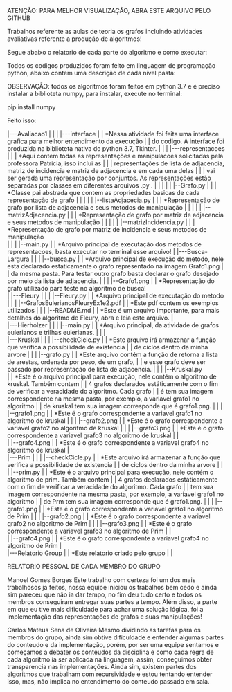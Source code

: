 ATENÇÃO: PARA MELHOR VISUALIZAÇÃO, ABRA ESTE ARQUIVO PELO GITHUB

Trabalhos referente as aulas de teoria os grafos incluindo atividades avaliativas referente a produção de algoritmos!

Segue abaixo o relatorio de cada parte do algoritmo e como executar:

Todos os codigos produzidos foram feito em linguagem de programação python, abaixo contem uma descrição de cada nivel pasta:

OBSERVAÇÃO: todos os algoritmos foram feitos em python 3.7 e é preciso instalar a biblioteta numpy, para instalar, execute no terminal:

pip install numpy

Feito isso:

|---Avaliacao1
|   |
|   |---interface
|   |        *Nessa atividade foi feita uma interface grafica para melhor entendimento da execução
|   |         do codigo. A interface foi produzida na biblioteta nativa do python 3.7, Tkinter. 
|   |
|   |---representacoes
|   |    |    *Aqui contem todas as representações e manipulacoes solicitadas pela professora Patricia, isso inclui as
|   |    |     representações de lista de adjacencia, matriz de incidencia e matriz de adjacencia e em cada uma delas 
|   |    |     vai ser gerada uma representação por conjuntos. As representações estão separadas por classes em diferentes arquivos .py .
|   |    |
|   |    |--Grafo.py
|   |    |       *Classe pai abstrada que contem as propriedades basicas de cada representação de grafo
|   |    |
|   |    |--listaAdjacecia.py
|   |    |        *Representação de grafo por lista de adjacencia e seus metodos de manipulação
|   |    |
|   |    |--matrizAdjacencia.py
|   |    |        *Representação de grafo por matriz de adjacencia e seus metodos de manipulação
|   |    |
|   |    |--matrizIncidencia.py
|   |    |        *Representação de grafo por matriz de incidencia e seus metodos de manipulação    
|   | 
|   |--main.py
|   |        *Arquivo principal de executação dos metodos de representacoes, basta executar no terminal esse arquivo!
|
|---Busca-Largura
|   |
|   |--busca.py
|   |        *Arquivo principal de execução do metodo, nele esta declarado estaticamente o grafo representado na imagem Grafo1.png
|   |         da mesma pasta. Para testar outro grafo basta declarar o grafo desejado por meio da lista de adjacencia.
|   |
|   |--Grafo1.png
|   |        *Representação do grafo utilizado para teste no algoritmo de busca!         
|
|---Fleury
|   |
|   |--Fleury.py 
|   |        *Arquivo principal de executação do metodo
|   |
|   |--GrafosEulerianosFleuryEx1e2.pdf
|   |        *Este pdf contem os exemplos utilizados
|   |
|   |--README.md 
|   |        *Este é um arquivo importante, para mais detalhes do algoritmo de Fleury, abra e leia este arquivo.
|        
|---Hierholzer
|   |
|   |--main.py
|   |        *Arquivo principal, da atividade de grafos eulerianos e trilhas eulerianas.
|   |
|        
|---Kruskal
|   |
|   |--checkCicle.py
|   |       *Este arquivo irá armazenar a função que verifica a possibilidade de existencia
|   |         de ciclos dentro da minha arvore
|   |
|   |--grafo.py
|   |        *Este arquivo contém a função de retorna a lista de arestas, ordenada por peso, de um grafo,
|   |         e esse grafo deve ser passado por representação de lista de adjacencia.
|   |
|   |--Kruskal.py  
|   |        *Este é o arquivo principal para execução, nele contém o algoritmo de kruskal. Também contem
|   |         4 grafos declarados estáticamente com o fim de verificar a veracidade do algoritmo. Cada grafo
|   |         é tem sua imagem correspondente na mesma pasta, por exemplo, a variavel grafo1 no algoritmo
|   |         de kruskal tem sua imagem corresponde que é grafo1.png.
|   |
|   |--grafo1.png
|   |        *Este é o grafo correspondente a variavel grafo1 no algoritmo de kruskal
|   |
|   |--grafo2.png
|   |        *Este é o grafo correspondente a variavel grafo2 no algoritmo de kruskal
|   |
|   |--grafo3.png
|   |        *Este é o grafo correspondente a variavel grafo3 no algoritmo de kruskal
|   |            
|   |--grafo4.png
|   |        *Este é o grafo correspondente a variavel grafo4 no algoritmo de kruskal
|        
|---Prim
|   |
|   |--checkCicle.py
|   |        *Este arquivo irá armazenar a função que verifica a possibilidade de existencia
|   |         de ciclos dentro da minha arvore
|   |
|   |--prim.py
|   |        *Este é o arquivo principal para execução, nele contém o algoritmo de prim. Também contém
|   |         4 grafos declarados estáticamente com o fim de verificar a veracidade do algoritmo. Cada grafo
|   |         tem sua imagem correspondente na mesma pasta, por exemplo, a variavel grafo1 no algoritmo
|   |         de Prm tem sua imagem corresponde que é grafo1.png.
|   |
|   |--grafo1.png
|   |        *Este é o grafo correspondente a variavel grafo1 no algoritmo de Prim
|   |
|   |--grafo2.png
|   |        *Este é o grafo correspondente a variavel grafo2 no algoritmo de Prim
|   |
|   |--grafo3.png
|   |        *Este é o grafo correspondente a variavel grafo3 no algoritmo de Prim
|   |            
|   |--grafo4.png
|   |        *Este é o grafo correspondente a variavel grafo4 no algoritmo de Prim
|       
|---Relatorio Group
|   |    *Este relatorio criado pelo grupo
|
|

RELATORIO PESSOAL DE CADA MEMBRO DO GRUPO 

Manoel Gomes Borges
    Este trabalho com certeza foi um dos mais trabalhosos ja feitos, nossa equipe iniciou os trabalhos bem cedo 
    e ainda sim pareceu que não ia dar tempo, no fim deu tudo certo e todos os membros conseguiram entregar suas
    partes a tempo. Além disso, a parte em que eu tive mais dificuldade para achar uma solução lógica, foi a implementação
    das representações de grafos e suas manipulações!

Carlos Mateus Sena de Oliveira
    Mesmo dividindo as tarefas para os membros do grupo, ainda sim obtive dificuldade e entender algumas partes
    do conteudo e da implementação, porém, por ser uma equipe sentamos e começamos a debater os conteudos da disciplina
    e como cada regra de cada algoritmo ia ser aplicada na linguagem, assim, conseguimos obter transparencia nas implementações.
    Ainda sim, existem partes dos algoritmos que trabalham com recursividade e estou tentando entender isso, mas, não implica 
    no entendimento do conteudo passado em sala.
